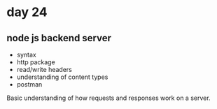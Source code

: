 # day 24

## node js backend server

- syntax
- http package
- read/write headers
- understanding of content types
- postman

Basic understanding of how requests and responses work on a server.
